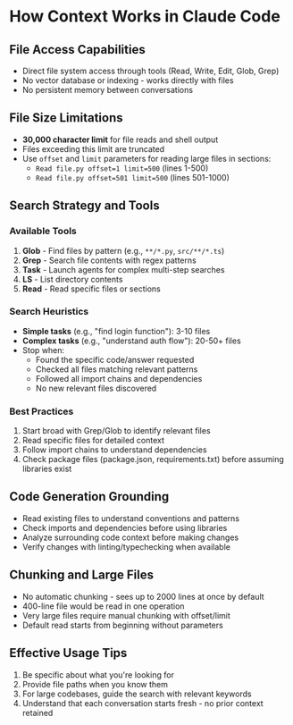 # How Context Works in Claude Code

## File Access Capabilities
- Direct file system access through tools (Read, Write, Edit, Glob, Grep)
- No vector database or indexing - works directly with files
- No persistent memory between conversations

## File Size Limitations
- **30,000 character limit** for file reads and shell output
- Files exceeding this limit are truncated
- Use `offset` and `limit` parameters for reading large files in sections:
  - `Read file.py offset=1 limit=500` (lines 1-500)
  - `Read file.py offset=501 limit=500` (lines 501-1000)

## Search Strategy and Tools

### Available Tools
1. **Glob** - Find files by pattern (e.g., `**/*.py`, `src/**/*.ts`)
2. **Grep** - Search file contents with regex patterns
3. **Task** - Launch agents for complex multi-step searches
4. **LS** - List directory contents
5. **Read** - Read specific files or sections

### Search Heuristics
- **Simple tasks** (e.g., "find login function"): 3-10 files
- **Complex tasks** (e.g., "understand auth flow"): 20-50+ files
- Stop when:
  - Found the specific code/answer requested
  - Checked all files matching relevant patterns
  - Followed all import chains and dependencies
  - No new relevant files discovered

### Best Practices
1. Start broad with Grep/Glob to identify relevant files
2. Read specific files for detailed context
3. Follow import chains to understand dependencies
4. Check package files (package.json, requirements.txt) before assuming libraries exist

## Code Generation Grounding
- Read existing files to understand conventions and patterns
- Check imports and dependencies before using libraries
- Analyze surrounding code context before making changes
- Verify changes with linting/typechecking when available

## Chunking and Large Files
- No automatic chunking - sees up to 2000 lines at once by default
- 400-line file would be read in one operation
- Very large files require manual chunking with offset/limit
- Default read starts from beginning without parameters

## Effective Usage Tips
1. Be specific about what you're looking for
2. Provide file paths when you know them
3. For large codebases, guide the search with relevant keywords
4. Understand that each conversation starts fresh - no prior context retained